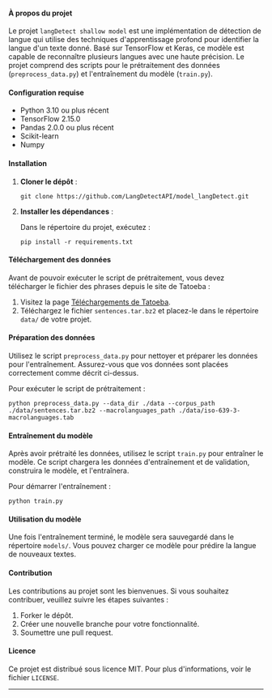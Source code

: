 
#### À propos du projet

Le projet `langDetect shallow model` est une implémentation de détection de langue qui utilise des techniques d'apprentissage profond pour identifier la langue d'un texte donné. Basé sur TensorFlow et Keras, ce modèle est capable de reconnaître plusieurs langues avec une haute précision. Le projet comprend des scripts pour le prétraitement des données (`preprocess_data.py`) et l'entraînement du modèle (`train.py`).

#### Configuration requise

- Python 3.10 ou plus récent
- TensorFlow 2.15.0
- Pandas 2.0.0 ou plus récent
- Scikit-learn
- Numpy

#### Installation

1. **Cloner le dépôt** :

   ```
   git clone https://github.com/LangDetectAPI/model_langDetect.git
   ```

2. **Installer les dépendances** :

   Dans le répertoire du projet, exécutez :

   ```
   pip install -r requirements.txt
   ```

#### Téléchargement des données

Avant de pouvoir exécuter le script de prétraitement, vous devez télécharger le fichier des phrases depuis le site de Tatoeba :

1. Visitez la page [Téléchargements de Tatoeba](https://tatoeba.org/fr/downloads).
2. Téléchargez le fichier `sentences.tar.bz2` et placez-le dans le répertoire `data/` de votre projet.

#### Préparation des données

Utilisez le script `preprocess_data.py` pour nettoyer et préparer les données pour l'entraînement. Assurez-vous que vos données sont placées correctement comme décrit ci-dessus.

Pour exécuter le script de prétraitement :

```
python preprocess_data.py --data_dir ./data --corpus_path ./data/sentences.tar.bz2 --macrolanguages_path ./data/iso-639-3-macrolanguages.tab
```

#### Entraînement du modèle

Après avoir prétraité les données, utilisez le script `train.py` pour entraîner le modèle. Ce script chargera les données d'entraînement et de validation, construira le modèle, et l'entraînera.

Pour démarrer l'entraînement :

```
python train.py
```

#### Utilisation du modèle

Une fois l'entraînement terminé, le modèle sera sauvegardé dans le répertoire `models/`. Vous pouvez charger ce modèle pour prédire la langue de nouveaux textes.

#### Contribution

Les contributions au projet sont les bienvenues. Si vous souhaitez contribuer, veuillez suivre les étapes suivantes :

1. Forker le dépôt.
2. Créer une nouvelle branche pour votre fonctionnalité.
3. Soumettre une pull request.

#### Licence

Ce projet est distribué sous licence MIT. Pour plus d'informations, voir le fichier `LICENSE`.

---
